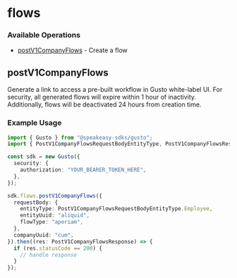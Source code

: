 # flows

### Available Operations

* [postV1CompanyFlows](#postv1companyflows) - Create a flow

## postV1CompanyFlows

Generate a link to access a pre-built workflow in Gusto white-label UI. For security, all generated flows will expire within 1 hour of inactivity. Additionally, flows will be deactivated 24 hours from creation time. 

### Example Usage

```typescript
import { Gusto } from "@speakeasy-sdks/gusto";
import { PostV1CompanyFlowsRequestBodyEntityType, PostV1CompanyFlowsResponse } from "@speakeasy-sdks/gusto/dist/sdk/models/operations";

const sdk = new Gusto({
  security: {
    authorization: "YOUR_BEARER_TOKEN_HERE",
  },
});

sdk.flows.postV1CompanyFlows({
  requestBody: {
    entityType: PostV1CompanyFlowsRequestBodyEntityType.Employee,
    entityUuid: "aliquid",
    flowType: "aperiam",
  },
  companyUuid: "cum",
}).then((res: PostV1CompanyFlowsResponse) => {
  if (res.statusCode == 200) {
    // handle response
  }
});
```
